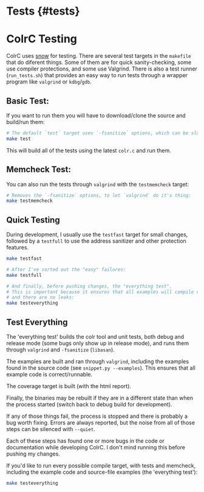 # Tests {#tests}
# ColrC Testing

ColrC uses [snow](https://github.com/mortie/snow) for testing. There are
several test targets in the `makefile` that do diferent things. Some of them
are for quick sanity-checking, some use compiler protections, and some use
Valgrind. There is also a test runner (`run_tests.sh`) that provides an easy
way to run tests through a wrapper program like `valgrind` or `kdbg`/`gdb`.

## Basic Test:
If you want to run them you will have to download/clone the source and
build/run them:
```bash
# The default `test` target uses `-fsanitize` options, which can be slow:
make test
```

This will build all of the tests using the latest `colr.c` and run them.

## Memcheck Test:
You can also run the tests through `valgrind` with the `testmemcheck` target:
```bash
# Removes the `-fsanitize` options, to let `valgrind` do it's thing:
make testmemcheck
```

## Quick Testing

During development, I usually use the `testfast` target for small changes,
followed by a `testfull` to use the address sanitizer and other protection
features.
```bash
make testfast

# After I've sorted out the "easy" failures:
make testfull

# And finally, before pushing changes, the "everything test".
# This is important because it ensures that all examples will compile cleanly
# and there are no leaks:
make testeverything
```

## Test Everything
The 'everything test' builds the colr tool and unit tests, both debug and
release mode (some bugs only show up in release mode), and runs them through
`valgrind` and `-fsanitize` (`libasan`).

The examples are built and ran through `valgrind`, including the examples found
in the source code (see `snippet.py --examples`). This ensures that all
example code is correct/runnable.

The coverage target is built (with the html report).

Finally, the binaries may be rebuilt if they are in a different state than
when the process started (switch back to debug build for development).

If any of those things fail, the process is stopped and there
is probably a bug worth fixing. Errors are always reported, but the
noise from all of those steps can be silenced with `--quiet`.

Each of these steps has found one or more bugs in the code or documentation
while developing ColrC. I don't mind running this before pushing my changes.

If you'd like to run every possible compile target, with tests and memcheck,
including the example code and source-file examples (the 'everything test'):
```bash
make testeverything
```

